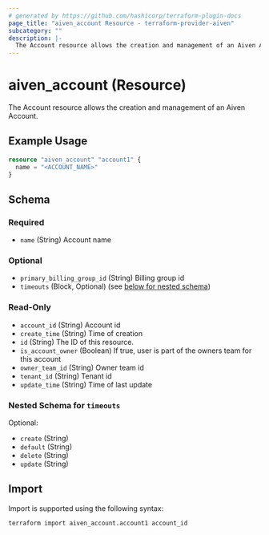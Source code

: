 ```yaml
---
# generated by https://github.com/hashicorp/terraform-plugin-docs
page_title: "aiven_account Resource - terraform-provider-aiven"
subcategory: ""
description: |-
  The Account resource allows the creation and management of an Aiven Account.
---
```


# aiven_account (Resource)

The Account resource allows the creation and management of an Aiven Account.

## Example Usage

```terraform
resource "aiven_account" "account1" {
  name = "<ACCOUNT_NAME>"
}
```

<!-- schema generated by tfplugindocs -->
## Schema

### Required

- `name` (String) Account name

### Optional

- `primary_billing_group_id` (String) Billing group id
- `timeouts` (Block, Optional) (see [below for nested schema](#nestedblock--timeouts))

### Read-Only

- `account_id` (String) Account id
- `create_time` (String) Time of creation
- `id` (String) The ID of this resource.
- `is_account_owner` (Boolean) If true, user is part of the owners team for this account
- `owner_team_id` (String) Owner team id
- `tenant_id` (String) Tenant id
- `update_time` (String) Time of last update

<a id="nestedblock--timeouts"></a>
### Nested Schema for `timeouts`

Optional:

- `create` (String)
- `default` (String)
- `delete` (String)
- `update` (String)

## Import

Import is supported using the following syntax:

```shell
terraform import aiven_account.account1 account_id
```
